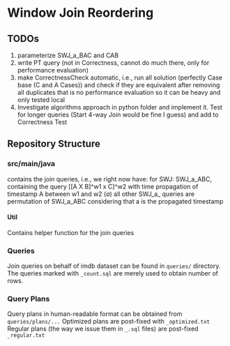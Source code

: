 # Window Join Reordering 

## TODOs 

1. parameterize SWJ_a_BAC and CAB
2. write PT query (not in Correctness, cannot do much there, only for performance evaluation)
2. make CorrectnessCheck automatic, i.e., run all solution (perfectly Case base (C and A Cases)) and check if they are equivalent after removing all duplicates that is no performance evaluation so it can be heavy and only tested local 
2. Investigate algorithms approach in python folder and implement it. Test for longer queries (Start 4-way Join would be fine I guess) and add to Correctness Test

## Repository Structure 

### src/main/java
contains the join queries, i.e., we right now have: 
for SWJ: 
SWJ_a_ABC, containing the query [[A X B]^w1 x C]^w2 with time propagation of timestamp A between w1 and w2 (_a_)
all other SWJ_a_ queries are permutation of SWJ_a_ABC considering that a is the propagated timestamp

#### Util 
Contains helper function for the join queries


### Queries

Join queries on behalf of imdb dataset can be found in `queries/` directory.
The queries marked with `_count.sql` are merely used to obtain number of rows.

### Query Plans

Query plans in human-readable format can be obtained from `queries/plans/...`
Optimized plans are post-fixed with `_optimized.txt`
Regular plans (the way we issue them in `_.sql` files) are post-fixed `_regular.txt`
